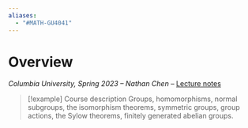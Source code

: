 ```yaml
---
aliases:
  - "#MATH-GU4041"
---
```

# Overview

*Columbia University, Spring 2023 – Nathan Chen* – [Lecture notes](https://math.columbia.edu/~khovanov/modAlgSpring2017/Gallagher/)

>[!example] Course description
>Groups, homomorphisms, normal subgroups, the isomorphism theorems, symmetric groups, group actions, the Sylow theorems, finitely generated abelian groups.

